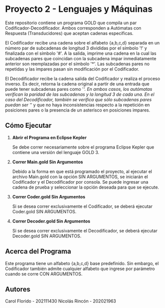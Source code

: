 # Proyecto 2 - Lenguajes y Máquinas

Este repositorio contiene un programa GOLD que compila un par Codificador-Decodificador. Ambos corresponden a Autómatas con Respuesta (Transducidores) que aceptan cadenas específicas.

El Codificador recibe una cadena sobre el alfabeto {a,b,c,d} separada en un número par de subcadenas de longitud 3 divididas por el símbolo '!' y finalizada con el símbolo '#'. A la salida, imprime una cadena en la cual las subcadenas pares que coincidan con la subcadena impar inmediatamente anterior son reemplazadas por el símbolo '*'. Las subcadenas pares no repetidas y las impares pasan sin modificación por el Codificador.

El Decodificador recibe la cadena salida del Codificador y realiza el proceso inverso. Es decir, retorna la cadena original a partir de una entrada que puede tener subcadenas pares como '*'. En ambos casos, los autómatas verifican la paridad de las subcadenas y la longitud 3 de cada una. En el caso del Decodificador, también se verifica que sólo subcadenas pares puedan ser '*' y que no haya inconsistencias respecto a la repetición en posiciones pares o la presencia de un asterisco en posiciones impares.

## Cómo Ejecutar

1. **Abrir el Programa en Eclipse Kepler**

   Se debe correr necesariamente sobre el programa Eclipse Kepler que contiene una versión del lenguaje GOLD 3.

2. **Correr Main.gold Sin Argumentos**

   Debido a la forma en que está programado el proyecto, al ejecutar el archivo Main.gold con la opción SIN ARGUMENTOS, se iniciarán el Codificador y el Decodificador por consola. Se puede ingresar una cadena de prueba y seleccionar la opción deseada para que se ejecute.

3. **Correr Coder.gold Sin Argumentos**

   Si se desea correr exclusivamente el Codificador, se deberá ejecutar Coder.gold SIN ARGUMENTOS.

4. **Correr Decoder.gold Sin Argumentos**

   Si se desea correr exclusivamente el Decodificador, se deberá ejecutar Decoder.gold SIN ARGUMENTOS.


## Acerca del Programa

Este programa tiene un alfabeto {a,b,c,d} base predefinido. Sin embargo, el Codificador también admite cualquier alfabeto que ingrese por parámetro cuando se corre CON ARGUMENTOS.

## Autores

Carol Florido - 202111430
Nicolás Rincón - 202021963
